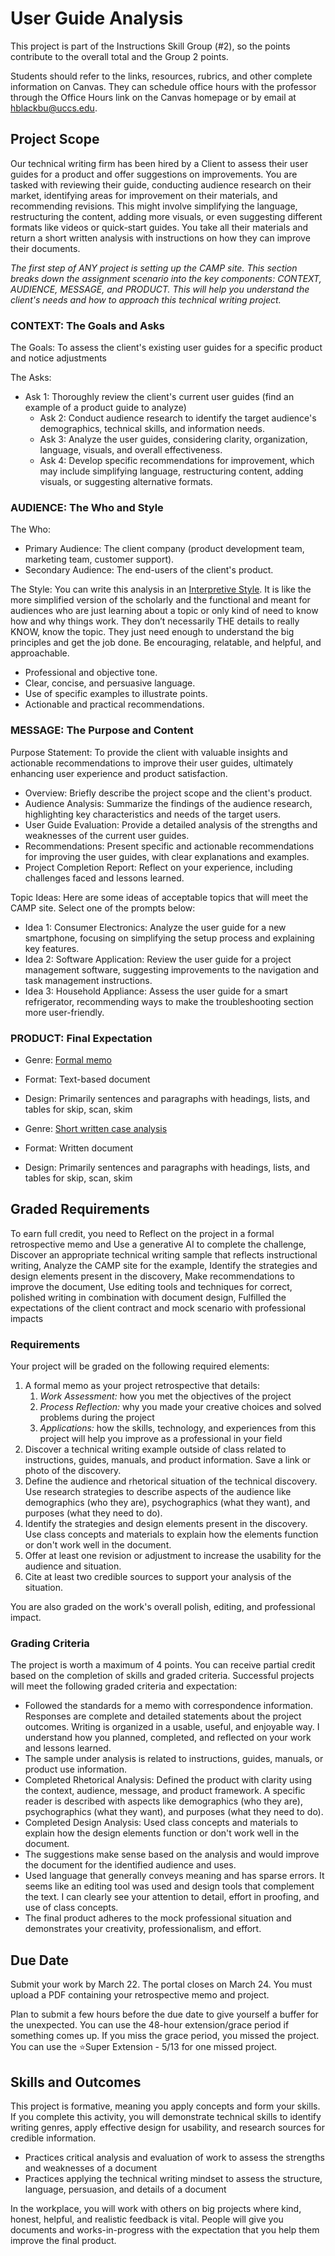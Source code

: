 # User Guide Analysis

This project is part of the Instructions Skill Group (#2), so the points contribute to the overall total and the Group 2 points.

Students should refer to the links, resources, rubrics, and other complete information on Canvas. They can schedule office hours with the professor through the Office Hours link on the Canvas homepage or by email at hblackbu@uccs.edu. 

## Project Scope

Our technical writing firm has been hired by a Client to assess their user guides for a product and offer suggestions on improvements. You are tasked with reviewing their guide, conducting audience research on their market, identifying areas for improvement on their materials, and recommending revisions. This might involve simplifying the language, restructuring the content, adding more visuals, or even suggesting different formats like videos or quick-start guides. You take all their materials and return a short written analysis with instructions on how they can improve their documents.

*The first step of ANY project is setting up the CAMP site. This section breaks down the assignment scenario into the key components: CONTEXT, AUDIENCE, MESSAGE, and PRODUCT. This will help you understand the client's needs and how to approach this technical writing project.*

### CONTEXT: The Goals and Asks

The Goals: To assess the client's existing user guides for a specific product and notice adjustments

The Asks:

* Ask 1: Thoroughly review the client's current user guides (find an example of a product guide to analyze)  
  * Ask 2: Conduct audience research to identify the target audience's demographics, technical skills, and information needs.  
  * Ask 3: Analyze the user guides, considering clarity, organization, language, visuals, and overall effectiveness.  
  * Ask 4: Develop specific recommendations for improvement, which may include simplifying language, restructuring content, adding visuals, or suggesting alternative formats.

### AUDIENCE: The Who and Style

The Who: 

* Primary Audience: The client company (product development team, marketing team, customer support).  
* Secondary Audience: The end-users of the client's product.

The Style: You can write this analysis in an [Interpretive Style](https://pressbooks.pub/hayleyinhighered/chapter/intro-to-technical-writing/). It is like the more simplified version of the scholarly and the functional and meant for audiences who are just learning about a topic or only kind of need to know how and why things work. They don’t necessarily THE details to really KNOW, know the topic. They just need enough to understand the big principles and get the job done. Be encouraging, relatable, and helpful, and approachable.

* Professional and objective tone.  
* Clear, concise, and persuasive language.  
* Use of specific examples to illustrate points.  
* Actionable and practical recommendations.

### MESSAGE: The Purpose and Content

Purpose Statement: To provide the client with valuable insights and actionable recommendations to improve their user guides, ultimately enhancing user experience and product satisfaction.

* Overview: Briefly describe the project scope and the client's product.  
* Audience Analysis: Summarize the findings of the audience research, highlighting key characteristics and needs of the target users.  
* User Guide Evaluation: Provide a detailed analysis of the strengths and weaknesses of the current user guides.  
* Recommendations: Present specific and actionable recommendations for improving the user guides, with clear explanations and examples.  
* Project Completion Report: Reflect on your experience, including challenges faced and lessons learned.

Topic Ideas: Here are some ideas of acceptable topics that will meet the CAMP site. Select one of the prompts below:

* Idea 1: Consumer Electronics: Analyze the user guide for a new smartphone, focusing on simplifying the setup process and explaining key features.  
* Idea 2: Software Application: Review the user guide for a project management software, suggesting improvements to the navigation and task management instructions.  
* Idea 3: Household Appliance: Assess the user guide for a smart refrigerator, recommending ways to make the troubleshooting section more user-friendly.

### PRODUCT: Final Expectation

* Genre: [Formal memo](https://owl.purdue.edu/owl/subject_specific_writing/professional_technical_writing/memos/parts_of_a_memo.html)  
* Format: Text-based document  
* Design: Primarily sentences and paragraphs with headings, lists, and tables for skip, scan, skim

 

* Genre: [Short written case analysis](https://writingcenter.uagc.edu/writing-case-study-analysis)  
* Format: Written document  
* Design: Primarily sentences and paragraphs with headings, lists, and tables for skip, scan, skim

## Graded Requirements

To earn full credit, you need to Reflect on the project in a formal retrospective memo and Use a generative AI to complete the challenge, Discover an appropriate technical writing sample that reflects instructional writing, Analyze the CAMP site for the example, Identify the strategies and design elements present in the discovery, Make recommendations to improve the document, Use editing tools and techniques for correct, polished writing in combination with document design, Fulfilled the expectations of the client contract and mock scenario with professional impacts

### Requirements

Your project will be graded on the following required elements:

1. A formal memo as your project retrospective that details:  
   1. *Work Assessment:* how you met the objectives of the project  
   2. *Process Reflection:* why you made your creative choices and solved problems during the project  
   3. *Applications:* how the skills, technology, and experiences from this project will help you improve as a professional in your field  
2. Discover a technical writing example outside of class related to instructions, guides, manuals, and product information. Save a link or photo of the discovery.  
3. Define the audience and rhetorical situation of the technical discovery. Use research strategies to describe aspects of the audience like demographics (who they are), psychographics (what they want), and purposes (what they need to do).   
4. Identify the strategies and design elements present in the discovery. Use class concepts and materials to explain how the elements function or don't work well in the document.  
5. Offer at least one revision or adjustment to increase the usability for the audience and situation.  
6. Cite at least two credible sources to support your analysis of the situation.

You are also graded on the work's overall polish, editing, and professional impact.

### Grading Criteria

The project is worth a maximum of 4 points. You can receive partial credit based on the completion of skills and graded criteria. Successful projects will meet the following graded criteria and expectation:

* Followed the standards for a memo with correspondence information. Responses are complete and detailed statements about the project outcomes. Writing is organized in a usable, useful, and enjoyable way. I understand how you planned, completed, and reflected on your work and lessons learned.  
* The sample under analysis is related to instructions, guides, manuals, or product use information.  
* Completed Rhetorical Analysis: Defined the product with clarity using the context, audience, message, and product framework. A specific reader is described with aspects like demographics (who they are), psychographics (what they want), and purposes (what they need to do).  
* Completed Design Analysis: Used class concepts and materials to explain how the design elements function or don't work well in the document.  
* The suggestions make sense based on the analysis and would improve the document for the identified audience and uses.  
* Used language that generally conveys meaning and has sparse errors. It seems like an editing tool was used and design tools that complement the text. I can clearly see your attention to detail, effort in proofing, and use of class concepts.  
* The final product adheres to the mock professional situation and demonstrates your creativity, professionalism, and effort.

## Due Date

Submit your work by March 22. The portal closes on March 24. You must upload a PDF containing your retrospective memo and project.

Plan to submit a few hours before the due date to give yourself a buffer for the unexpected. You can use the 48-hour extension/grace period if something comes up. If you miss the grace period, you missed the project. You can use the ⭐Super Extension - 5/13 for one missed project.

## Skills and Outcomes

This project is formative, meaning you apply concepts and form your skills. If you complete this activity, you will demonstrate technical skills to identify writing genres, apply effective design for usability, and research sources for credible information.

* Practices critical analysis and evaluation of work to assess the strengths and weaknesses of a document  
* Practices applying the technical writing mindset to assess the structure, language, persuasion, and details of a document

In the workplace, you will work with others on big projects where kind, honest, helpful, and realistic feedback is vital. People will give you documents and works-in-progress with the expectation that you help them improve the final product.

